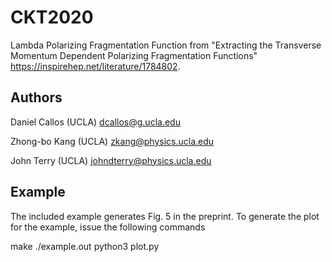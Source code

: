 # CKT2020

Lambda Polarizing Fragmentation Function from "Extracting the Transverse Momentum Dependent Polarizing Fragmentation Functions" https://inspirehep.net/literature/1784802.

## Authors

Daniel Callos (UCLA) dcallos@g.ucla.edu

Zhong-bo Kang (UCLA) zkang@physics.ucla.edu

John Terry (UCLA) johndterry@physics.ucla.edu

## Example

The included example generates Fig. 5 in the preprint. To generate the plot for the example, issue the following commands

make
./example.out
python3 plot.py
